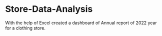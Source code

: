 # Store-Data-Analysis
With the help of Excel created a dashboard of Annual report of 2022 year for a clothing store.
